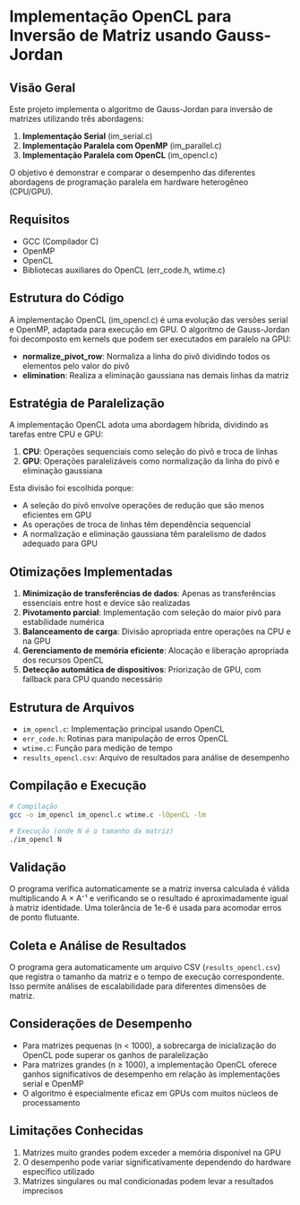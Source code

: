 # Implementação OpenCL para Inversão de Matriz usando Gauss-Jordan

## Visão Geral

Este projeto implementa o algoritmo de Gauss-Jordan para inversão de matrizes utilizando três abordagens:

1. **Implementação Serial** (im_serial.c)
2. **Implementação Paralela com OpenMP** (im_parallel.c)
3. **Implementação Paralela com OpenCL** (im_opencl.c)

O objetivo é demonstrar e comparar o desempenho das diferentes abordagens de programação paralela em hardware heterogêneo (CPU/GPU).

## Requisitos

- GCC (Compilador C)
- OpenMP
- OpenCL
- Bibliotecas auxiliares do OpenCL (err_code.h, wtime.c)

## Estrutura do Código

A implementação OpenCL (im_opencl.c) é uma evolução das versões serial e OpenMP, adaptada para execução em GPU. O algoritmo de Gauss-Jordan foi decomposto em kernels que podem ser executados em paralelo na GPU:

- **normalize_pivot_row**: Normaliza a linha do pivô dividindo todos os elementos pelo valor do pivô
- **elimination**: Realiza a eliminação gaussiana nas demais linhas da matriz

## Estratégia de Paralelização

A implementação OpenCL adota uma abordagem híbrida, dividindo as tarefas entre CPU e GPU:

1. **CPU**: Operações sequenciais como seleção do pivô e troca de linhas
2. **GPU**: Operações paralelizáveis como normalização da linha do pivô e eliminação gaussiana

Esta divisão foi escolhida porque:

- A seleção do pivô envolve operações de redução que são menos eficientes em GPU
- As operações de troca de linhas têm dependência sequencial
- A normalização e eliminação gaussiana têm paralelismo de dados adequado para GPU

## Otimizações Implementadas

1. **Minimização de transferências de dados**: Apenas as transferências essenciais entre host e device são realizadas
2. **Pivotamento parcial**: Implementação com seleção do maior pivô para estabilidade numérica
3. **Balanceamento de carga**: Divisão apropriada entre operações na CPU e na GPU
4. **Gerenciamento de memória eficiente**: Alocação e liberação apropriada dos recursos OpenCL
5. **Detecção automática de dispositivos**: Priorização de GPU, com fallback para CPU quando necessário

## Estrutura de Arquivos

- `im_opencl.c`: Implementação principal usando OpenCL
- `err_code.h`: Rotinas para manipulação de erros OpenCL
- `wtime.c`: Função para medição de tempo
- `results_opencl.csv`: Arquivo de resultados para análise de desempenho

## Compilação e Execução

```bash
# Compilação
gcc -o im_opencl im_opencl.c wtime.c -lOpenCL -lm

# Execução (onde N é o tamanho da matriz)
./im_opencl N
```

## Validação

O programa verifica automaticamente se a matriz inversa calculada é válida multiplicando A × A⁻¹ e verificando se o resultado é aproximadamente igual à matriz identidade. Uma tolerância de 1e-6 é usada para acomodar erros de ponto flutuante.

## Coleta e Análise de Resultados

O programa gera automaticamente um arquivo CSV (`results_opencl.csv`) que registra o tamanho da matriz e o tempo de execução correspondente. Isso permite análises de escalabilidade para diferentes dimensões de matriz.

## Considerações de Desempenho

- Para matrizes pequenas (n < 1000), a sobrecarga de inicialização do OpenCL pode superar os ganhos de paralelização
- Para matrizes grandes (n ≥ 1000), a implementação OpenCL oferece ganhos significativos de desempenho em relação às implementações serial e OpenMP
- O algoritmo é especialmente eficaz em GPUs com muitos núcleos de processamento

## Limitações Conhecidas

1. Matrizes muito grandes podem exceder a memória disponível na GPU
2. O desempenho pode variar significativamente dependendo do hardware específico utilizado
3. Matrizes singulares ou mal condicionadas podem levar a resultados imprecisos
